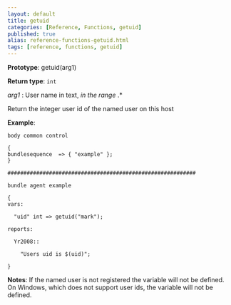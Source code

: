 ```yaml
---
layout: default
title: getuid
categories: [Reference, Functions, getuid]
published: true
alias: reference-functions-getuid.html
tags: [reference, functions, getuid]
---
```


**Prototype**: getuid(arg1) 

**Return type**: `int`

 *arg1* : User name in text, *in the range* .\*   

Return the integer user id of the named user on this host

**Example**:

```cf3
body common control

{
bundlesequence  => { "example" };
}

###########################################################

bundle agent example

{
vars:

  "uid" int => getuid("mark");

reports:

  Yr2008::

    "Users uid is $(uid)";

}
```

**Notes**:
If the named user is not registered the variable will not be defined. On
Windows, which does not support user ids, the variable will not be
defined.
